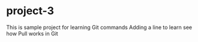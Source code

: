 # project-3
This is sample project for learning  Git commands
Adding a line to learn see how Pull works in Git
